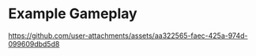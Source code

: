 # Example Gameplay


https://github.com/user-attachments/assets/aa322565-faec-425a-974d-099609dbd5d8

